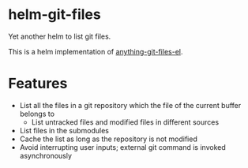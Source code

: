 helm-git-files
==============

Yet another helm to list git files.

This is a helm implementation of [anything-git-files-el](http://github.com/tarao/anything-git-files-el).

Features
==============

- List all the files in a git repository which the file of the current buffer belongs to
  - List untracked files and modified files in different sources
- List files in the submodules
- Cache the list as long as the repository is not modified
- Avoid interrupting user inputs; external git command is invoked asynchronously
